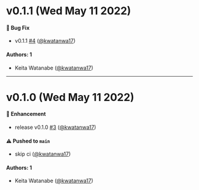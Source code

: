 # v0.1.1 (Wed May 11 2022)

#### 🐛 Bug Fix

- v0.1.1 [#4](https://github.com/kwatanwa17/storybook-addon-theme-changer/pull/4) ([@kwatanwa17](https://github.com/kwatanwa17))

#### Authors: 1

- Keita Watanabe ([@kwatanwa17](https://github.com/kwatanwa17))

---

# v0.1.0 (Wed May 11 2022)

#### 🚀 Enhancement

- release v0.1.0 [#3](https://github.com/kwatanwa17/storybook-addon-theme-changer/pull/3) ([@kwatanwa17](https://github.com/kwatanwa17))

#### ⚠️ Pushed to `main`

- skip ci ([@kwatanwa17](https://github.com/kwatanwa17))

#### Authors: 1

- Keita Watanabe ([@kwatanwa17](https://github.com/kwatanwa17))
